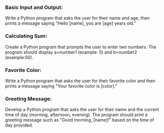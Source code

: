 ### Basic Input and Output:
Write a Python program that asks the user for their name and age, then prints a message saying "Hello [name], you are [age] years old."

### Calculating Sum:
Create a Python program that prompts the user to enter two numbers. The program should display a=number1 (example: 5) and b=number2 (example:50).

### Favorite Color:
Write a Python program that asks the user for their favorite color and then prints a message saying "Your favorite color is [color]."

### Greeting Message:
Develop a Python program that asks the user for their name and the current time of day (morning, afternoon, evening). 
The program should print a greeting message such as "Good morning, [name]!" based on the time of day provided.
